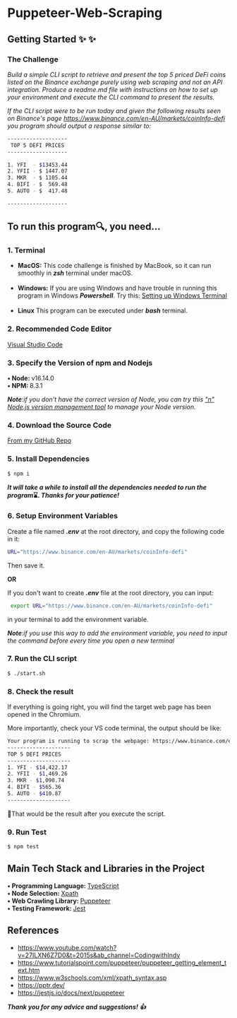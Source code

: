 # Puppeteer-Web-Scraping


## Getting Started ✨ :sparkles:

### The Challenge
<i>Build a simple CLI script to retrieve and present the top 5 priced DeFi coins listed on the Binance exchange purely using web scraping and not an API integration. Produce a readme.md file with instructions on how to set up your environment and execute the CLI command to present the results.

If the CLI script were to be run today and given the following results seen on Binance's page https://www.binance.com/en-AU/markets/coinInfo-defi you program should output a response similar to:</i>

```bash
-------------------
 TOP 5 DEFI PRICES
-------------------

1. YFI  - $13453.44
2. YFII - $ 1447.07
3. MKR  - $ 1105.44
4. BIFI - $  569.48
5. AUTO - $  417.48

-------------------
```
## To run this program:mag:, you need...

### 1. Terminal
- <b>MacOS:</b> This code challenge is finished by MacBook, so it can run smoothly in <b><i>zsh</i></b> terminal under macOS.<br><br>
- <b>Windows:</b> If you are using Windows and have trouble in running this program in Windows <b><i>Powershell</i></b>. Try this: [Setting up Windows Terminal](https://theflying.dev/digital-garden/setting-up-windows-terminal/)<br><br>
- <b>Linux</b> This program can be executed under <b><i>bash</i></b> terminal.

### 2. Recommended Code Editor
[Visual Studio Code](https://www.figma.com/file/EMfRYJpL3DN3Dalde3iAYh/basketball-canva-hifi?node-id=1%3A2392)

### 3. Specify the Version of npm and Nodejs
<b>• Node:  </b>v16.14.0<br>
<b>• NPM:  </b>8.3.1

<i><b>Note</b></i>:<i>if you don't have the correct version of Node, you can try this ["n" Node.js version management tool](https://github.com/tj/n) to manage your Node version.</i>

### 4. Download the Source Code
[From my GitHub Repo](https://github.com/Jzeva/Jacaranda_Code_Challenge)

### 5. Install Dependencies

```bash
$ npm i
```
<i><b>It will take a while to install all the dependencies needed to run the program</i>:hourglass:. <i>Thanks for your patience!</b></i>

### 6. Setup Environment Variables
Create a file named <i><b>.env</b></i> at the root directory, and copy the following code in it:
```bash
URL="https://www.binance.com/en-AU/markets/coinInfo-defi"
```
Then save it.

<b>OR</b>

If you don't want to create <i><b>.env</b></i> file at the root directory, you can input:
```bash
 export URL="https://www.binance.com/en-AU/markets/coinInfo-defi"
```
in your terminal to add the environment variable.

<i><b>Note</b></i>:<i>if you use this way to add the environment variable, you need to input the command before every time you open a new terminal</i>

### 7. Run the CLI script

```bash
$ ./start.sh
```
### 8. Check the result

If everything is going right, you will find the target web page has been opened in the Chromium.

More importantly, check your VS code terminal, the output should be like:
```bash
Your program is running to scrap the webpage: https://www.binance.com/en-AU/markets/coinInfo-defi
--------------------
TOP 5 DEFI PRICES
--------------------
1. YFI - $14,422.17
2. YFII - $1,469.26
3. MKR - $1,090.74
4. BIFI - $565.36
5. AUTO - $410.87
--------------------
```
:dart:That would be the result after you execute the script.

### 9. Run Test

```bash
$ npm test
```

## Main Tech Stack and Libraries in the Project
<b>• Programming Language:  </b> [TypeScript](https://www.typescriptlang.org/)<br>
<b>• Node Selection:  </b> [Xpath](https://www.w3schools.com/xml/xpath_syntax.asp)<br>
 <b>• Web Crawling Library: </b> [Puppeteer](https://pptr.dev/)<br>
  <b>• Testing Framework: </b>[Jest](https://jestjs.io/)
</table>

## References
 - https://www.youtube.com/watch?v=27ILXN6Z7D0&t=2015s&ab_channel=CodingwithIndy
 - https://www.tutorialspoint.com/puppeteer/puppeteer_getting_element_text.htm
 - https://www.w3schools.com/xml/xpath_syntax.asp
 - https://pptr.dev/
 - https://jestjs.io/docs/next/puppeteer

<i><b>Thank you for any advice and suggestions! :thumbsup:
</b></i> 
